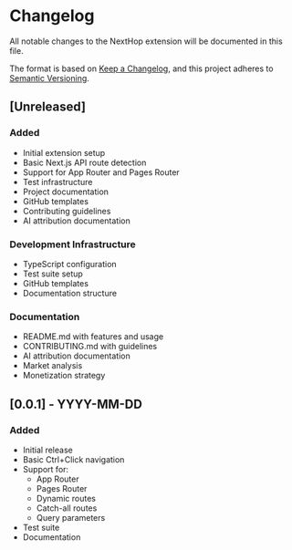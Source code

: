 # Changelog

All notable changes to the NextHop extension will be documented in this file.

The format is based on [Keep a Changelog](https://keepachangelog.com/en/1.0.0/),
and this project adheres to [Semantic Versioning](https://semver.org/spec/v2.0.0.html).

## [Unreleased]

### Added
- Initial extension setup
- Basic Next.js API route detection
- Support for App Router and Pages Router
- Test infrastructure
- Project documentation
- GitHub templates
- Contributing guidelines
- AI attribution documentation

### Development Infrastructure
- TypeScript configuration
- Test suite setup
- GitHub templates
- Documentation structure

### Documentation
- README.md with features and usage
- CONTRIBUTING.md with guidelines
- AI attribution documentation
- Market analysis
- Monetization strategy

## [0.0.1] - YYYY-MM-DD
### Added
- Initial release
- Basic Ctrl+Click navigation
- Support for:
  - App Router
  - Pages Router
  - Dynamic routes
  - Catch-all routes
  - Query parameters
- Test suite
- Documentation
